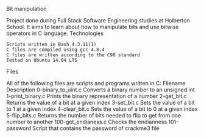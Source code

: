 Bit manipulation

Project done during Full Stack Software Engineering studies at Holberton School. It aims to learn about how to manipulate bits and use bitwise operators in C language.
Technologies

    Scripts written in Bash 4.3.11(1)
    C files are compiled using gcc 4.8.4
    C files are written according to the C90 standard
    Tested on Ubuntu 14.04 LTS

Files

All of the following files are scripts and programs written in C:
Filename 	Description
0-binary_to_uint.c 	Converts a binary number to an unsigned int
1-print_binary.c 	Prints the binary representation of a number
2-get_bit.c 	Returns the value of a bit at a given index
3-set_bit.c 	Sets the value of a bit to 1 at a given index
4-clear_bit.c 	Sets the value of a bit to 0 at a given index
5-flip_bits.c 	Returns the number of bits needed to flip to get from one number to another
100-get_endianess.c 	Checks the endianness
101-password 	Script that contains the password of crackme3 file
